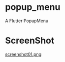 # popup_menu

A Flutter PopupMenu

# ScreenShot
[screenshot01.png](https://github.com/chinabrant/popup_menu/blob/master/screenshot01.png)